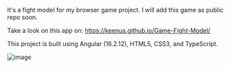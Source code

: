 It's a fight model for my browser game project. I will add this game as public repo soon.

Take a look on this app on: https://keenus.github.io/Game-Fight-Model/

This project is built using Angular (16.2.12), HTML5, CSS3, and TypeScript.

![image](https://github.com/Keenus/Game-Fight-Model/assets/122308719/01d11e8e-19b4-4765-ad79-7f9956f83d1b)
